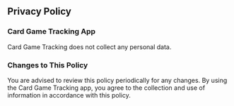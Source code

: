 ##  Privacy Policy

### Card Game Tracking App
Card Game Tracking does not collect any personal data.

### Changes to This Policy
You are advised to review this policy periodically for any changes. By using the Card Game Tracking app, you agree to the collection and use of information in accordance with this policy.
